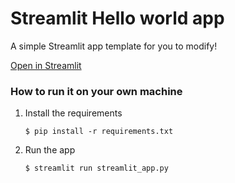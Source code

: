 # Streamlit Hello world app

A simple Streamlit app template for you to modify!

[Open in Streamlit](https://sth0217.streamlit.app/)

### How to run it on your own machine

1. Install the requirements

   ```
   $ pip install -r requirements.txt
   ```

2. Run the app

   ```
   $ streamlit run streamlit_app.py
   ```
